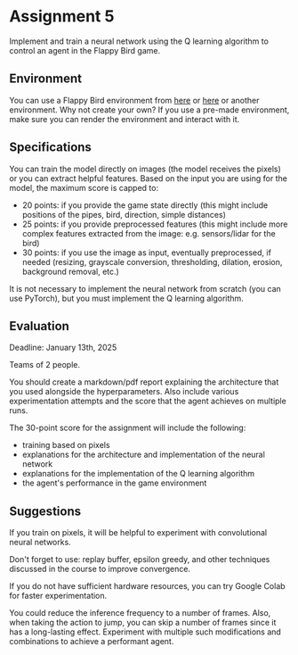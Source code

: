 # Assignment 5

Implement and train a neural network using the Q learning algorithm to control an agent in the Flappy Bird game.

## Environment

You can use a Flappy Bird environment from [here](https://pypi.org/project/flappy-bird-gymnasium/) or [here](https://github.com/Talendar/flappy-bird-gym) or another environment. Why not create your own? If you use a pre-made environment, make sure you can render the environment and interact with it.

## Specifications

You can train the model directly on images (the model receives the pixels) or you can extract helpful features. Based on the input you are using for the model, the maximum score is capped to:

- 20 points: if you provide the game state directly (this might include positions of the pipes, bird, direction, simple distances)
- 25 points: if you provide preprocessed features (this might include more complex features extracted from the image: e.g. sensors/lidar for the bird)
- 30 points: if you use the image as input, eventually preprocessed, if needed (resizing, grayscale conversion, thresholding, dilation, erosion, background removal, etc.)

It is not necessary to implement the neural network from scratch (you can use PyTorch), but you must implement the Q learning algorithm.

## Evaluation

Deadline: January 13th, 2025

Teams of 2 people.

You should create a markdown/pdf report explaining the architecture that you used alongside the hyperparameters. Also include various experimentation attempts and the score that the agent achieves on multiple runs.

The 30-point score for the assignment will include the following:
- training based on pixels
- explanations for the architecture and implementation of the neural network
- explanations for the implementation of the Q learning algorithm
- the agent's performance in the game environment

## Suggestions

If you train on pixels, it will be helpful to experiment with convolutional neural networks.

Don't forget to use: replay buffer, epsilon greedy, and other techniques discussed in the course to improve convergence.

If you do not have sufficient hardware resources, you can try Google Colab for faster experimentation.

You could reduce the inference frequency to a number of frames. Also, when taking the action to jump, you can skip a number of frames since it has a long-lasting effect. Experiment with multiple such modifications and combinations to achieve a performant agent.
